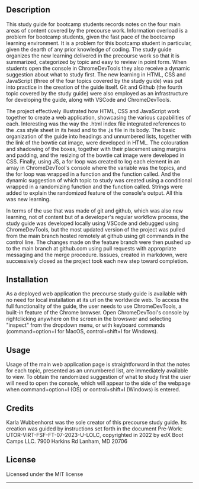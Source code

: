 # <Precourse Study Guide>

## Description

This study guide for bootcamp students records notes on the four main areas of content covered by the precourse work. Information overload is a problem for bootcamp students, given the fast pace of the bootcamp learning environment. It is a problem for this bootcamp student in particular, given the dearth of any prior knowledge of coding. The study guide organizes the new learning delivered in the precourse work so that it is summarized, categorized by topic and easy to review in point form. When students open the console in ChromeDevTools they also receive a dynamic suggestion about what to study first. The new learning in HTML, CSS and JavaScript (three of the four topics covered by the study guide) was put into practice in the creation of the guide itself. Git and Github (the fourth topic covered by the study guide) were also employed as an infrastructure for developing the guide, along with VSCode and ChromeDevTools. 

The project effectively illustrated how HTML, CSS and JavaScript work together to create a web application, showcasing the various capabilities of each. Interesting was the way the .html index file integrated references to the .css style sheet in its head and to the .js file in its body. The basic organization of the guide into headings and unnumbered lists, together with the link of the bowtie cat image, were developed in HTML. The colouration and shadowing of the boxes, together with their placement using margins and padding, and the resizing of the bowtie cat image were developed in CSS. Finally, using JS, a for loop was created to log each element in an array in ChromeDevTool's console where the variable was the topics, and the for loop was wrapped in a function and the function called. And the dynamic suggestion of which topic to study was created using a conditional wrapped in a randomizing function and the function called. Strings were added to explain the randomized feature of the console's output. All this was new learning. 

In terms of the use that was made of git and github, which was also new learning, not of content but of a developer's regular workflow process, the study guide was developed locally using VSCode and debugged using ChromeDevTools, but the most updated version of the project was pulled from the main branch hosted remotely at github using git commands in the control line. The changes made on the feature branch were then pushed up to the main branch at github.com using pull requests with appropriate messaging and the merge procedure. Isssues, created in markdown, were successively closed as the project took each new step toward completion.

## Installation

As a deployed web application the precourse study guide is available with no need for local installation at its url on the worldwide web. To access the full functionality of the guide, the user needs to use ChromeDevTools, a built-in feature of the Chrome browser. Open ChromeDevTool's console by rightclicking anywhere on the screen in the browswer and selecting "inspect" from the dropdown menu, or with keyboard commands (command+option+I for MacOS, control+shift+I for Windows).

## Usage

Usage of the main web application page is straightforward in that the notes for each topic, presented as an unnumbered list, are immediately available to view.  To obtain the randomized suggestion of what to study first the user will need to open the console, which will appear to the side of the webpage when command+option+I (OS) or control+shift+I (Windows) is entered. 

## Credits

Karla Wubbenhorst was the sole creator of this precourse study guide.  Its creation was guided by instructions set forth in the document Pre-Work: UTOR-VIRT-FSF-FT-07-2023-U-LOLC, copyrighted in 2022 by edX Boot Camps LLC. 7900 Harkins Rd Lanham, MD 20706 

## License

Licensed under the MIT license

---